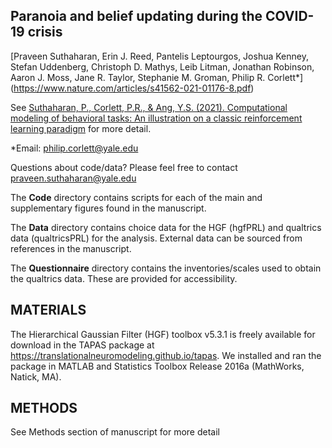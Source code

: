## Paranoia and belief updating during the COVID-19 crisis

[Praveen Suthaharan, Erin J. Reed, Pantelis Leptourgos, Joshua Kenney, Stefan Uddenberg, Christoph D. Mathys, Leib Litman, Jonathan Robinson, Aaron J. Moss, Jane R. Taylor, Stephanie M. Groman, Philip R. Corlett*] (https://www.nature.com/articles/s41562-021-01176-8.pdf)

See [Suthaharan, P., Corlett, P.R., & Ang, Y.S. (2021). Computational
modeling of behavioral tasks: An illustration on a classic reinforcement
learning paradigm](https://www.nature.com/articles/s41562-021-01176-8.pdf) for more detail.

*Email: philip.corlett@yale.edu

Questions about code/data? Please feel free to contact praveen.suthaharan@yale.edu

The **Code** directory contains scripts for each of the main and supplementary figures found in the manuscript.

The **Data** directory contains choice data for the HGF (hgfPRL) and qualtrics data (qualtricsPRL) for the analysis. External data can be sourced from references in the manuscript.

The **Questionnaire** directory contains the inventories/scales used to obtain the qualtrics data. These are provided for accessibility.

## MATERIALS

The Hierarchical Gaussian Filter (HGF) toolbox v5.3.1 is freely available for download in the TAPAS package at https://translationalneuromodeling.github.io/tapas. We installed and ran the package in MATLAB and Statistics Toolbox Release 2016a (MathWorks, Natick, MA).

## METHODS

See Methods section of manuscript for more detail
